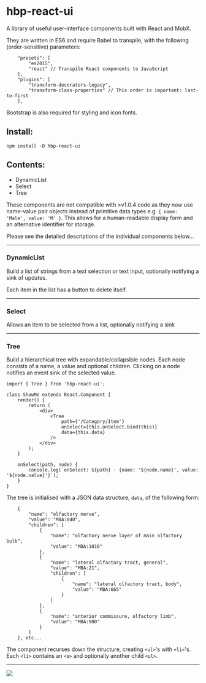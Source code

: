 # hbp-react-ui
A library of useful user-interface components built with React and MobX.

They are written in ES6 and require Babel to transpile, with the following (order-sensitive) parameters:

```
    "presets": [
        "es2015",
        "react" // Transpile React components to JavaScript
    ],
    "plugins": [
        "transform-decorators-legacy",
        "transform-class-properties" // This order is important: last-to-first
    ],
```

Bootstrap is also required for styling and icon fonts.


## **Install:**

```
npm install -D hbp-react-ui
```

## **Contents:**

* DynamicList
* Select
* Tree

These components are not compatible with >v1.0.4 code as they now use name-value pair objects instead of primitive data types e.g.  ```{ name: 'Male', value: 'M' }```.
This allows for a human-readable display form and an alternative identifier for storage.

Please see the detailed descriptions of the individual components below...

---

### DynamicList

Build a list of strings from a text selection or text input, optionally notifying a sink of updates.

Each item in the list has a button to delete itself.

---

### Select

Allows an item to be selected from a list, optionally notifying a sink

---

### Tree

Build a hierarchical tree with expandable/collapsible nodes. Each node consists of a name, a value and optional children. Clicking on a node notifies an event sink of the selected value.


```
import { Tree } from 'hbp-react-ui';

class ShowMe extends React.Component {
    render() {
        return (
            <div>
                <Tree
                    path={'/Category/Item'}
                    onSelect={this.onSelect.bind(this)} 
                    data={this.data}
                />
            </div>
        );
    }

    onSelect(path, node) {
        console.log(`onSelect: ${path} - {name: '${node.name}', value: '${node.value}'}`);
    }
}
```

The tree is initialised with a JSON data structure, ```data```, of the following form:
```
    {
        "name": "olfactory nerve",
        "value": "MBA:840",
        "children": [
            {
                "name": "olfactory nerve layer of main olfactory bulb",
                "value": "MBA:1016"
            },
            {
                "name": "lateral olfactory tract, general",
                "value": "MBA:21",
                "children": [
                    {
                        "name": "lateral olfactory tract, body",
                        "value": "MBA:665"
                    }
                ]
            },
            {
                "name": "anterior commissure, olfactory limb",
                "value": "MBA:900"
            }
        ]
    }, etc...
```

The component recurses down the structure, creating ```<ul>```'s with ```<li>```'s. Each ```<li>``` contains an ```<a>``` and optionally another child ```<ul>```.



---

![](https://www.humanbrainproject.eu/static/img/HBP_logo.svg)
